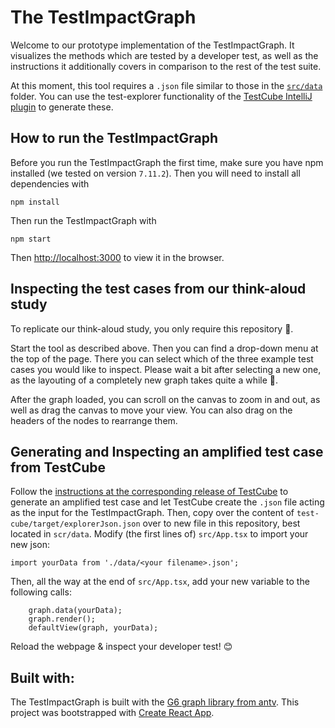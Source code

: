 # The TestImpactGraph

Welcome to our prototype implementation of the TestImpactGraph.
It visualizes the methods which are tested by a developer test, as well as the instructions it additionally covers in comparison to the rest of the test suite.

At this moment, this tool requires a `.json` file similar to those in the [`src/data`](src/data) folder.
You can use the test-explorer functionality of the [TestCube IntelliJ plugin](https://github.com/TestShiftProject/test-cube/tree/test-explorer) to generate these.

## How to run the TestImpactGraph
Before you run the TestImpactGraph the first time, make sure you have npm installed (we tested on version `7.11.2`).
Then you will need to install all dependencies with
```
npm install
```

Then run the TestImpactGraph with
```
npm start
```
Then [http://localhost:3000](http://localhost:3000) to view it in the browser.

## Inspecting the test cases from our think-aloud study
To replicate our think-aloud study, you only require this repository 🙂.

Start the tool as described above. Then you can find a drop-down menu at the top of the page.
There you can select which of the three example test cases you would like to inspect.
Please wait a bit after selecting a new one, as the layouting of a completely new graph takes quite a while 🙂.

After the graph loaded, you can scroll on the canvas to zoom in and out, as well as drag the canvas to move your view. You can also drag on the headers of the nodes to rearrange them.

## Generating and Inspecting an amplified test case from TestCube
Follow the [instructions at the corresponding release of TestCube](https://github.com/TestShiftProject/test-cube/blob/v1.0.3-tig.1/test-impact-graph.md) to generate an amplified test case and let TestCube create the `.json` file acting as the input for the TestImpactGraph.
Then, copy over the content of `test-cube/target/explorerJson.json` over to new file in this repository, best located in `scr/data`.
Modify (the first lines of) `src/App.tsx` to import your new json:
```
import yourData from './data/<your filename>.json';
```
Then, all the way at the end of `src/App.tsx`, add your new variable to the following calls:
```
    graph.data(yourData);
    graph.render();
    defaultView(graph, yourData);
```

Reload the webpage & inspect your developer test! 😊

## Built with:

The TestImpactGraph is built with the [G6 graph library from antv](https://g6.antv.vision/en).
This project was bootstrapped with [Create React App](https://github.com/facebook/create-react-app).


